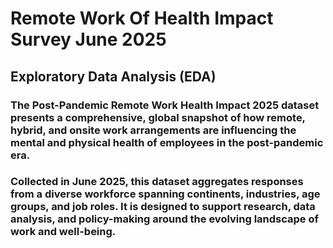 # Remote Work Of Health Impact Survey June 2025
## Exploratory Data Analysis (EDA)
### The Post-Pandemic Remote Work Health Impact 2025 dataset presents a comprehensive, global snapshot of how remote, hybrid, and onsite work arrangements are influencing the mental and physical health of employees in the post-pandemic era. 
### Collected in June 2025, this dataset aggregates responses from a diverse workforce spanning continents, industries, age groups, and job roles. It is designed to support research, data analysis, and policy-making around the evolving landscape of work and well-being.
